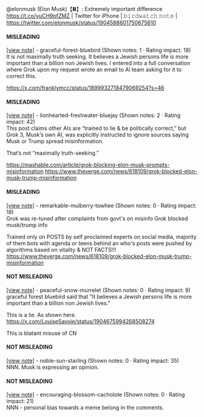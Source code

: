 @elonmusk (Elon Musk)【𝗕】: Extremely important difference https://t.co/yuCH9pfZMZ | Twitter for iPhone | 𝚋𝚒𝚛𝚍𝚠𝚊𝚝𝚌𝚑 𝚗𝚘𝚝𝚎 | https://twitter.com/elonmusk/status/1904588601750675610

#### MISLEADING

[[view note]](https://x.com/i/birdwatch/n/1904660667572912575) - graceful-forest-bluebird (Shown notes: 1 · Rating impact: 18)\
It is not maximally truth seeking. It believes a Jewish persons life is more important than a billion non Jewish lives. I entered into a full conversation where Grok upon my request wrote an email to AI team asking for it to correct this.

https://x.com/franklymcc/status/1899932718479069254?s=46


#### MISLEADING

[[view note]](https://x.com/i/birdwatch/n/1904628837771624933) - lionhearted-freshwater-bluejay (Shown notes: 2 · Rating impact: 42)\
This post claims other AIs are “trained to lie & be politically correct,” but Grok 3, Musk’s own AI, was explicitly instructed to ignore sources saying Musk or Trump spread misinformation. 

That’s not “maximally truth-seeking.” 

https://mashable.com/article/grok-blocking-elon-musk-prompts-misinformation
https://www.theverge.com/news/618109/grok-blocked-elon-musk-trump-misinformation

#### MISLEADING

[[view note]](https://x.com/i/birdwatch/n/1904601264433877056) - remarkable-mulberry-towhee (Shown notes: 0 · Rating impact: 18)\
Grok was re-tuned after complaints from govt's on misinfo
Grok blocked musk/trump info

Trained only on POSTS by self proclaimed experts on social media, majority of them bots with agenda or teens behind an  who's posts were pushed by algorithms based on vitality & NOT FACTS!!!
https://www.theverge.com/news/618109/grok-blocked-elon-musk-trump-misinformation

#### NOT MISLEADING

[[view note]](https://x.com/i/birdwatch/n/1904678623770214439) - peaceful-snow-murrelet (Shown notes: 0 · Rating impact: 9)\
graceful forest bluebird said that "It believes a Jewish persons life is more important than a billion non Jewish lives."

This is a lie. As shown here. https://x.com/LouiseSavoie/status/1904675994268508274

This is blatant misuse of CN

#### NOT MISLEADING

[[view note]](https://x.com/i/birdwatch/n/1904643373442404579) - noble-sun-starling (Shown notes: 0 · Rating impact: 35)\
NNN. Musk is expressing an opinion.

#### NOT MISLEADING

[[view note]](https://x.com/i/birdwatch/n/1904616037263589740) - encouraging-blossom-cacholote (Shown notes: 0 · Rating impact: 21)\
NNN - personal bias towards a meme belong in the comments.
